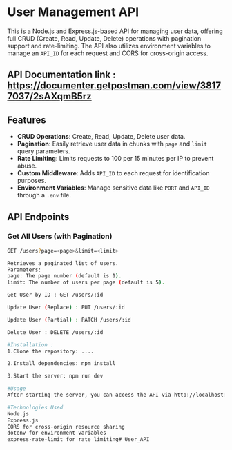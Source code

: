 # User Management API

This is a Node.js and Express.js-based API for managing user data, offering full CRUD (Create, Read, Update, Delete) operations with pagination support and rate-limiting. The API also utilizes environment variables to manage an `API_ID` for each request and CORS for cross-origin access.
## API Documentation link :  https://documenter.getpostman.com/view/38177037/2sAXqmB5rz

## Features

- **CRUD Operations**: Create, Read, Update, Delete user data.
- **Pagination**: Easily retrieve user data in chunks with `page` and `limit` query parameters.
- **Rate Limiting**: Limits requests to 100 per 15 minutes per IP to prevent abuse.
- **Custom Middleware**: Adds `API_ID` to each request for identification purposes.
- **Environment Variables**: Manage sensitive data like `PORT` and `API_ID` through a `.env` file.

## API Endpoints

### Get All Users (with Pagination)
```bash
GET /users?page=<page>&limit=<limit>

Retrieves a paginated list of users.
Parameters:
page: The page number (default is 1).
limit: The number of users per page (default is 5).

Get User by ID : GET /users/:id

Update User (Replace) : PUT /users/:id

Update User (Partial) : PATCH /users/:id

Delete User : DELETE /users/:id

#Installation :
1.Clone the repository: ....

2.Install dependencies: npm install

3.Start the server: npm run dev

#Usage
After starting the server, you can access the API via http://localhost:3000. Use tools like Postman or cURL to test the endpoints.

#Technologies Used
Node.js
Express.js
CORS for cross-origin resource sharing
dotenv for environment variables
express-rate-limit for rate limiting# User_API
